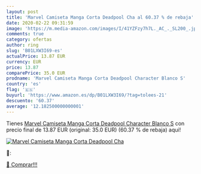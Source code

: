 ```yaml
---
layout: post
title: 'Marvel Camiseta Manga Corta Deadpool Cha al 60.37 % de rebaja'
date: 2020-02-22 09:31:59
image: 'https://m.media-amazon.com/images/I/41YZFzy7h7L._AC_._SL200_.jpg'
comments: true
category: ofertas
author: ring
slug: 'B01LXW3I69-es'
actualPrice: 13.87 EUR
currency: EUR
price: 13.87
comparePrice: 35.0 EUR
prodname: 'Marvel Camiseta Manga Corta Deadpool Character Blanco S'
country: 'es'
flag: '🇪🇸'
buyurl: 'https://www.amazon.es/dp/B01LXW3I69/?tag=tolees-21'
descuento: '60.37'
average: '12.182500000000001'
---
```


Tienes [Marvel Camiseta Manga Corta Deadpool Character Blanco S](https://www.amazon.es/dp/B01LXW3I69/?tag=tolees-21) con precio final de  13.87 EUR (original: 35.0 EUR) (60.37 %  de rebaja) aqui!

[![Marvel Camiseta Manga Corta Deadpool Cha](https://m.media-amazon.com/images/I/41YZFzy7h7L._AC_._SL200_.jpg)](https://www.amazon.es/dp/B01LXW3I69/?tag=tolees-21)

🔎:


[🛒 Comprar!!!](https://www.amazon.es/dp/B01LXW3I69/?tag=tolees-21)
